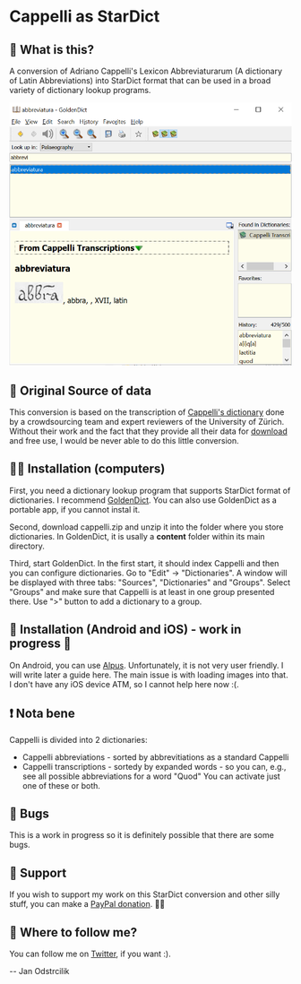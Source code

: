 # Cappelli as StarDict
## 🧐 What is this?
A conversion of Adriano Cappelli's Lexicon Abbreviaturarum (A dictionary of Latin Abbreviations) into StarDict format that can be used in a broad variety of dictionary lookup programs. 

![Abbreviatura](img_abbreviatura.png)

## 🧪 Original Source of data
This conversion is based on the transcription of [Cappelli's dictionary](https://www.adfontes.uzh.ch/en/ressourcen/abkuerzungen/cappelli-online) done by a crowdsourcing team and expert reviewers of the University of Zürich. Without their work and the fact that they provide all their data for [download](https://www.adfontes.uzh.ch/en/ressourcen/abkuerzungen/cappelli-daten-zum-download) and free use, I would be never able to do this little conversion. 

## 👨‍💻 Installation (computers)
First, you need a dictionary lookup program that supports StarDict format of dictionaries. I recommend [GoldenDict](http://goldendict.org/). You can also use GoldenDict as a portable app, if you cannot instal it. 

Second, download cappelli.zip and unzip it into the folder where you store dictionaries. In GoldenDict, it is usally a **content** folder within its main directory. 

Third, start GoldenDict. In the first start, it should index Cappelli and then you can configure dictionaries. Go to "Edit" -> "Dictionaries". A window will be displayed with three tabs: "Sources", "Dictionaries" and "Groups". Select "Groups" and make sure that Cappelli is at least in one group presented there. Use ">" button to add a dictionary to a group. 

## 📱 Installation (Android and iOS) - work in progress 🚧
On Android, you can use [Alpus](https://alpusapp.com). Unfortunately, it is not very user friendly. I will write later a guide here. The main issue is with loading images into that. 
I don't have any iOS device ATM, so I cannot help here now :(.

## ❗ Nota bene
Cappelli is divided into 2 dictionaries:
- Cappelli abbreviations - sorted by abbrevitiations as a standard Cappelli
- Cappelli transcriptions - sortedy by expanded words - so you can, e.g., see all possible abbreviations for a word "Quod"
You can activate just one of these or both. 

## 🐛 Bugs
This is a work in progress so it is definitely possible that there are some bugs. 

## 🎁 Support  
If you wish to support my work on this StarDict conversion and other silly stuff, you can make a [PayPal donation](
https://www.paypal.com/cgi-bin/webscr?cmd=_s-xclick&hosted_button_id=6AMGMUDRX29XU&source=url). 🤸‍♂️

## 📯 Where to follow me? 
You can follow me on [Twitter](https://twitter.com/CatoMinor3), if you want :).


-- Jan Odstrcilik





